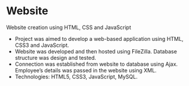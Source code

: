 # Website
  Website creation using HTML, CSS and JavaScript
* Project was aimed to develop a web-based application using HTML, CSS3 and JavaScript.
* Website was developed and then hosted using FileZilla. Database structure was design and tested.
* Connection was established from website to database using Ajax. Employee’s details was passed in the website using XML.
* Technologies: HTML5, CSS3, JavaScript, MySQL.
